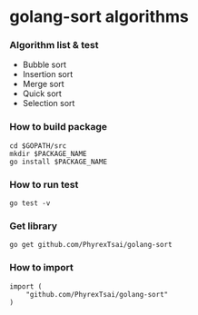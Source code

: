 # golang-sort algorithms

### Algorithm list & test

- Bubble sort
- Insertion sort
- Merge sort
- Quick sort
- Selection sort


### How to build package

```
cd $GOPATH/src
mkdir $PACKAGE_NAME
go install $PACKAGE_NAME
```

### How to run test

```
go test -v
```

### Get library

```
go get github.com/PhyrexTsai/golang-sort
```

### How to import

```
import (
	"github.com/PhyrexTsai/golang-sort"
)
```
